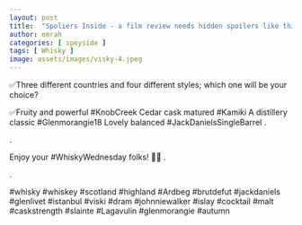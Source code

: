 ```yaml
---
layout: post
title:  "Spoliers Inside - a film review needs hidden spoilers like this post"
author: emrah
categories: [ speyside ]
tags: [ Whisky ]
image: assets/images/visky-4.jpeg
---
```


✅Three different countries and four different styles; which one will be your choice? 

✅Fruity and powerful #KnobCreek
Cedar cask matured #Kamiki
A distillery classic #Glenmorangie18
Lovely balanced #JackDanielsSingleBarrel
<span class="spoiler">
.

.

Enjoy your #WhiskyWednesday folks! 🥃🥃
.

.

#whisky #whiskey #scotland #highland #Ardbeg #brutdefut #jackdaniels #glenlivet #istanbul #viski #dram #johnniewalker #islay #cocktail #malt #caskstrength #slainte #Lagavulin #glenmorangie #autumn
</span>


